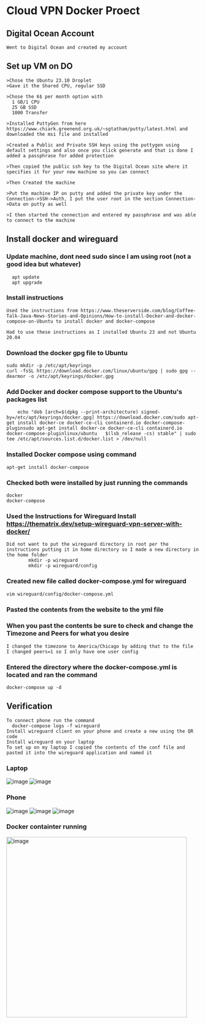 # Cloud VPN Docker Proect

## Digital Ocean Account
    Went to Digital Ocean and created my account
## Set up VM on DO
    >Chose the Ubuntu 23.10 Droplet
    >Gave it the Shared CPU, regular SSD
  
    >Chose the 6$ per month option with 
      1 GB/1 CPU
      25 GB SSD
      1000 Transfer
      
    >Installed PuttyGen from here https://www.chiark.greenend.org.uk/~sgtatham/putty/latest.html and downloaded the msi file and installed
  
    >Created a Public and Private SSH keys using the puttygen using default settings and also once you click generate and that is done I added a passphrase for added protection
  
    >Then copied the public ssh key to the Digital Ocean site where it specifies it for your new machine so you can connect
  
    >Then Created the machine
  
    >Put the machine IP on putty and added the private key under the Connection->SSH->Auth, I put the user root in the section Connection->Data on putty as well
  
    >I then started the connection and entered my passphrase and was able to connect to the machine
  
## Install docker and wireguard
  
### Update machine, dont need sudo since I am using root (not a good idea but whatever)
      apt update
      apt upgrade
### Install instructions
    Used the instructions from https://www.theserverside.com/blog/Coffee-Talk-Java-News-Stories-and-Opinions/How-to-install-Docker-and-docker-compose-on-Ubuntu to install docker and docker-compose
  
    Had to use these instructions as I installed Ubuntu 23 and not Ubuntu 20.04
  
### Download the docker gpg file to Ubuntu
    sudo mkdir -p /etc/apt/keyrings
    curl -fsSL https://download.docker.com/linux/ubuntu/gpg | sudo gpg --dearmor -o /etc/apt/keyrings/docker.gpg

### Add Docker and docker compose support to the Ubuntu's packages list
  
        echo "deb [arch=$(dpkg --print-architecture) signed-by=/etc/apt/keyrings/docker.gpg] https://download.docker.com/sudo apt-get install docker-ce docker-ce-cli containerd.io docker-compose-pluginsudo apt-get install docker-ce docker-ce-cli containerd.io docker-compose-pluginlinux/ubuntu   $(lsb_release -cs) stable" | sudo tee /etc/apt/sources.list.d/docker.list > /dev/null

### Installed Docker compose using command
    apt-get install docker-compose

### Checked both were installed by just running the commands
    docker
    docker-compose

### Used the Instructions for Wireguard Install https://thematrix.dev/setup-wireguard-vpn-server-with-docker/
    Did not want to put the wireguard directory in root per the instructions putting it in home directory so I made a new directory in the home folder
            mkdir -p wireguard
            mkdir -p wireguard/config
    
### Created new file called docker-compose.yml for wireguard
    vim wireguard/config/docker-compose.yml
    
### Pasted the contents from the website to the yml file
    
### When you past the contents be sure to check and change the Timezone and Peers for what you desire
    I changed the timezone to America/Chicago by adding that to the file
    I changed peers=1 so I only have one user config
  
### Entered the directory where the docker-compose.yml is located and ran the command
    docker-compose up -d

  
## Verification
    To connect phone run the command
      docker-compose logs -f wireguard
    Install wireguard client on your phone and create a new using the QR code
    Install wireguard on your laptop
    To set up on my laptop I copied the contents of the conf file and pasted it into the wireguard application and named it

### Laptop
![image](https://github.com/mjh-TU/wireguardproject.github.io/assets/124700981/64d25fa2-f9e8-426e-a47f-88c3ecd66f5d)
![image](https://github.com/mjh-TU/wireguardproject.github.io/assets/124700981/2d6aad0c-c92f-4cec-a79e-f40401620b06)



### Phone
![image](https://github.com/mjh-TU/wireguardproject.github.io/assets/124700981/b0c5b582-4f56-4976-8243-8a70d474ed2b)
![image](https://github.com/mjh-TU/wireguardproject.github.io/assets/124700981/53f97da9-df57-4666-8930-8781a7f54463)
![image](https://github.com/mjh-TU/wireguardproject.github.io/assets/124700981/6bd78589-2629-43a6-ae0a-8f2c51fe1cff)



### Docker containter running
<img width="470" alt="image" src="https://github.com/mjh-TU/wireguardproject.github.io/assets/124700981/d01bf2aa-5c4c-4086-9571-121cc950b7cf">






